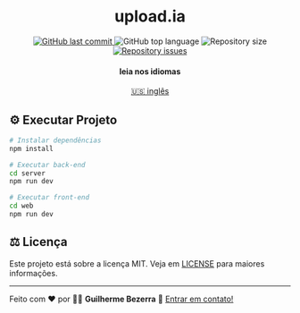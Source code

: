 <div align="center">
    <h1 align="center">
      upload.ia
   </h1>
</div>

<p align="center">
  <a href="https://github.com/gbdsantos/next-level-week-13-upload-ai/commits/master">
    <img alt="GitHub last commit" src="https://img.shields.io/github/last-commit/gbdsantos/next-level-week-13-upload-ai.svg">
  </a>


  <img alt="GitHub top language" src="https://img.shields.io/github/languages/top/gbdsantos/next-level-week-13-upload-ai.svg">

  <img alt="Repository size" src="https://img.shields.io/github/repo-size/gbdsantos/next-level-week-13-upload-ai.svg">



  <a href="https://github.com/gbdsantos/next-level-week-13-upload-ai/issues">
    <img alt="Repository issues" src="https://img.shields.io/github/issues/gbdsantos/next-level-week-13-upload-ai.svg">
  </a>
</p>

<div align="center">
  <h4 align="center">leia nos idiomas</h4>
  <a href="https://github.com/gbdsantos/next-level-week-13-upload-ai/blob/master/README.md" hreflang="en"> 🇺🇸 inglês
  </a>
</div>

## ⚙️ Executar Projeto

```Bash
# Instalar dependências
npm install

# Executar back-end
cd server
npm run dev

# Executar front-end
cd web
npm run dev
```

## ⚖️ Licença

Este projeto está sobre a licença MIT. Veja em [LICENSE](https://github.com/gbdsantos/next-level-week-13-upload-ai/blob/master/LICENSE) para maiores informações.

---
Feito com ♥ por 👨‍🚀 **Guilherme Bezerra** 👋 [Entrar em contato!](https://www.linkedin.com/in/gbdsantos/)
